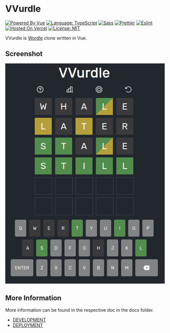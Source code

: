 # VVurdle

[![Powered By Vue](https://img.shields.io/badge/powered%20by-Vue-%23#4FC08D.svg?style=flat&logo=Vue.js)](https://kit.svelte.dev/)
[![Language: TypeScript](https://img.shields.io/badge/language-typescript-%233178C6.svg?style=flat&logo=typescript)](https://www.typescriptlang.org/)
[![Sass](https://img.shields.io/badge/style-sass-%23CC6699?logo=sass)](https://sass-lang.com/)
[![Prettier](https://img.shields.io/badge/code--formatter-prettier-%23F7B93E?style=flat&logo=prettier)](https://prettier.io/)
[![Eslint](https://img.shields.io/badge/linter-eslint-%234B32C3?style=flat&logo=eslint)](https://eslint.org/)
[![Hosted On Vercel](https://img.shields.io/badge/hosted%20on-vercel-%23000000.svg?style=flat&logo=vercel)](https://vercel.com/)
[![License: MIT](https://img.shields.io/badge/license-MIT-brightgreen.svg?style=flat&logo=license)](https://github.com/jordanshatford/vvurdle/blob/main/LICENSE.md)

VVurdle is [Wordle](https://www.nytimes.com/games/wordle/index.html) clone written in Vue.

## Screenshot
![readme-image](./src/assets/example.png)

## More Information
More information can be found in the respective doc in the docs folder.
  - [DEVELOPMENT](./docs/DEVELOPMENT.md)
  - [DEPLOYMENT](./docs/DEPLOYMENT.md)
